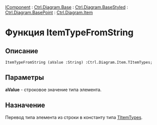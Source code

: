 ﻿---
Link: .Ctrl.Diagram.Item.@ItemTypeFromString
---

[IComponent](topic:Com.Custom.ComClasses.IComponent.Default) :
[Ctrl.Diagram.Base](topic:Com.Custom.ComClasses.Ctrl.Diagram.Base.Default) :
[Ctrl.Diagram.BaseStyled](topic:Com.Custom.ComClasses.Ctrl.Diagram.BaseStyled.Default) :
[Ctrl.Diagram.BasePoint](topic:Com.Custom.ComClasses.Ctrl.Diagram.BasePoint.Default) :
[Ctrl.Diagram.Item](Default)

# Функция ItemTypeFromString

## Описание

    ItemTypeFromString (aValue :String) :Ctrl.Diagram.Item.TItemTypes;

## Параметры

**aValue** - строковое значение типа элемента.

## Назначение

Перевод типа элемента из строки в константу типа [TItemTypes](TItemTypes).